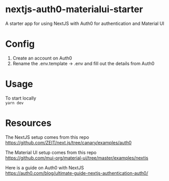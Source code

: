 # nextjs-auth0-materialui-starter
A starter app for using NextJS with Auth0 for authentication and Material UI

# Config

1. Create an account on Auth0
2. Rename the .env.template -> .env and fill out the details from Auth0 

# Usage

To start locally  
`yarn dev`

# Resources
The NextJS setup comes from this repo  
https://github.com/ZEIT/next.js/tree/canary/examples/auth0

The Material UI setup comes from this repo  
https://github.com/mui-org/material-ui/tree/master/examples/nextjs

Here is a guide on Auth0 with NextJS  
https://auth0.com/blog/ultimate-guide-nextjs-authentication-auth0/